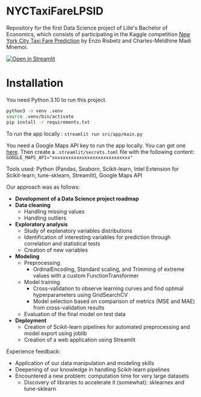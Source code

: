 # NYCTaxiFareLPSID

Repository for the first Data Science project of Lille's Bachelor of Economics, which consists of participating in the Kaggle competition [New York City Taxi Fare Prediction](https://www.kaggle.com/c/new-york-city-taxi-fare-prediction) by Enzo Risbetz and Charles-Meldhine Madi Mnemoi.

[![Open in Streamlit](https://static.streamlit.io/badges/streamlit_badge_black_white.svg)](https://cmnemoi-nyc-taxi-fare.streamlit.app/)

# Installation

You need Python 3.10 to run this project.
```bash
python3 -m venv .venv
source .venv/bin/activate
pip install -r requirements.txt
```

To run the app locally : `streamlit run src/app/main.py`

You need a Google Maps API key to run the app locally. You can get one [here](https://developers.google.com/maps/documentation/javascript/get-api-key).
Then create a `.streamlit/secrets.toml` file with the following content: `GOOGLE_MAPS_API="xxxxxxxxxxxxxxxxxxxxxxxxxxxxx"`

Tools used: Python (Pandas, Seaborn, Scikit-learn, Intel Extension for Scikit-learn, tune-sklearn, Streamlit), Google Maps API

Our approach was as follows:
* **Development of a Data Science project roadmap**
* **Data cleaning**
  * Handling missing values
  * Handling outliers
* **Exploratory analysis**
  * Study of explanatory variables distributions
  * Identification of interesting variables for prediction through correlation and statistical tests
  * Creation of new variables
* **Modeling**
  * Preprocessing
    * OrdinalEncoding, Standard scaling, and Trimming of extreme values with a custom FunctionTransformer
  * Model training
    * Cross-validation to observe learning curves and find optimal hyperparameters using GridSearchCV
    * Model selection based on comparison of metrics (MSE and MAE) from cross-validation results
  * Evaluation of the final model on test data
* **Deployment**
  * Creation of Scikit-learn pipelines for automated preprocessing and model export using joblib
  * Creation of a web application using Streamlit

Experience feedback:
* Application of our data manipulation and modeling skills
* Deepening of our knowledge in handling Scikit-learn pipelines
* Encountered a new problem: computation time for very large datasets
  * Discovery of libraries to accelerate it (somewhat): sklearnex and tune-sklearn